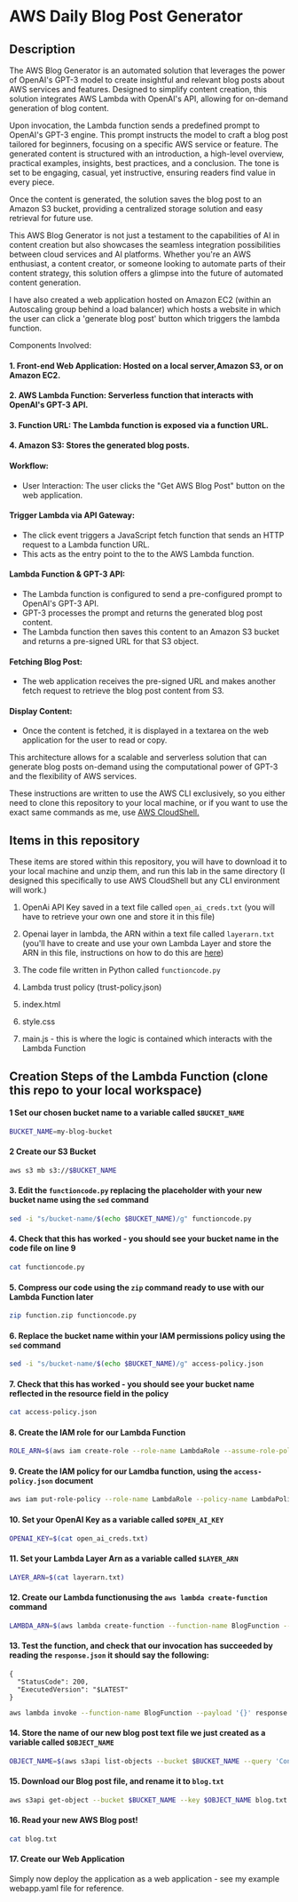# AWS Daily Blog Post Generator

## Description

The AWS Blog Generator is an automated solution that leverages the power of OpenAI's GPT-3 model to create insightful and relevant blog posts about AWS services and features. Designed to simplify content creation, this solution integrates AWS Lambda with OpenAI's API, allowing for on-demand generation of blog content.

Upon invocation, the Lambda function sends a predefined prompt to OpenAI's GPT-3 engine. This prompt instructs the model to craft a blog post tailored for beginners, focusing on a specific AWS service or feature. The generated content is structured with an introduction, a high-level overview, practical examples, insights, best practices, and a conclusion. The tone is set to be engaging, casual, yet instructive, ensuring readers find value in every piece.

Once the content is generated, the solution saves the blog post to an Amazon S3 bucket, providing a centralized storage solution and easy retrieval for future use.

This AWS Blog Generator is not just a testament to the capabilities of AI in content creation but also showcases the seamless integration possibilities between cloud services and AI platforms. Whether you're an AWS enthusiast, a content creator, or someone looking to automate parts of their content strategy, this solution offers a glimpse into the future of automated content generation.

I have also created a web application hosted on Amazon EC2 (within an Autoscaling group behind a load balancer) which hosts a website in which the user can click a 'generate blog post' button which triggers the lambda function.

Components Involved:

#### 1. Front-end Web Application: Hosted on a local server,Amazon S3, or on Amazon EC2.
#### 2. AWS Lambda Function: Serverless function that interacts with OpenAI's GPT-3 API.
#### 3. Function URL: The Lambda function is exposed via a function URL. 
#### 4. Amazon S3: Stores the generated blog posts.

#### Workflow:
- User Interaction: The user clicks the "Get AWS Blog Post" button on the web application.

#### Trigger Lambda via API Gateway:

- The click event triggers a JavaScript fetch function that sends an HTTP request to a Lambda function URL.
- This acts as the entry point to the to the AWS Lambda function.

#### Lambda Function & GPT-3 API:

- The Lambda function is configured to send a pre-configured prompt to OpenAI's GPT-3 API.
- GPT-3 processes the prompt and returns the generated blog post content.
- The Lambda function then saves this content to an Amazon S3 bucket and returns a pre-signed URL for that S3 object.

#### Fetching Blog Post:

- The web application receives the pre-signed URL and makes another fetch request to retrieve the blog post content from S3.

#### Display Content:

- Once the content is fetched, it is displayed in a textarea on the web application for the user to read or copy.

This architecture allows for a scalable and serverless solution that can generate blog posts on-demand using the computational power of GPT-3 and the flexibility of AWS services.

These instructions are written to use the AWS CLI exclusively, so you either need to clone this repository to your local machine, or if you want to use the exact same commands as me, use [AWS CloudShell.](https://aws.amazon.com/cloudshell/)

## Items in this repository

These items are stored within this repository, you will have to download it to your local machine and unzip them, and run this lab in the same directory (I designed this specifically to use AWS CloudShell but any CLI environment will work.)

1. OpenAi API Key saved in a text file called `open_ai_creds.txt` (you will have to retrieve your own one and store it in this file)

2. Openai layer in lambda, the ARN within a text file called `layerarn.txt` (you'll have to create and use your own Lambda Layer and store the ARN in this file, instructions on how to do this are [here](https://thedeveloperspace.com/how-to-invoke-openai-apis-from-aws-lambda-functions/))

3. The code file written in Python called `functioncode.py`

4. Lambda trust policy (trust-policy.json)

5. index.html

6. style.css

7. main.js - this is where the logic is contained which interacts with the Lambda Function 

## Creation Steps of the Lambda Function (clone this repo to your local workspace)

#### 1 Set our chosen bucket name to a variable called `$BUCKET_NAME`

  ```bash
  BUCKET_NAME=my-blog-bucket
  ```
#### 2 Create our S3 Bucket

  ```bash
  aws s3 mb s3://$BUCKET_NAME
  ```

#### 3. Edit the `functioncode.py` replacing the placeholder with your new bucket name using the `sed` command

  ```bash
  sed -i "s/bucket-name/$(echo $BUCKET_NAME)/g" functioncode.py
  ```

#### 4. Check that this has worked - you should see your bucket name in the code file on line 9

  ```bash
  cat functioncode.py
  ```

#### 5. Compress our code using the `zip` command ready to use with our Lambda Function later

  ```bash
  zip function.zip functioncode.py
  ```

#### 6. Replace the bucket name within your IAM permissions policy using the `sed` command

  ```bash
  sed -i "s/bucket-name/$(echo $BUCKET_NAME)/g" access-policy.json
  ```

#### 7. Check that this has worked - you should see your bucket name reflected in the resource field in the policy

  ```bash
  cat access-policy.json
  ```

#### 8. Create the IAM role for our Lambda Function

  ```bash
  ROLE_ARN=$(aws iam create-role --role-name LambdaRole --assume-role-policy-document file://trust-policy.json --query 'Role.Arn' --output text)
  ```

#### 9. Create the IAM policy for our Lamdba function, using the `access-policy.json` document

  ```bash
  aws iam put-role-policy --role-name LambdaRole --policy-name LambdaPolicy --policy-document file://access-policy.json
  ```

#### 10. Set your OpenAI Key as a variable called `$OPEN_AI_KEY`

  ```bash
  OPENAI_KEY=$(cat open_ai_creds.txt)
  ```

#### 11. Set your Lambda Layer Arn as a variable called `$LAYER_ARN`

  ```bash
  LAYER_ARN=$(cat layerarn.txt)
  ```

#### 12. Create our Lambda functionusing the `aws lambda create-function` command


  ```bash
  LAMBDA_ARN=$(aws lambda create-function --function-name BlogFunction --zip-file fileb://function.zip --role $ROLE_ARN --layers $LAYER_ARN --runtime python3.7 --handler functioncode.lambda_handler --environment "Variables={OPENAI_API_KEY=$OPENAI_KEY}" --timeout 180 --query 'FunctionArn' --output text)
  ```

#### 13. Test the function, and check that our invocation has succeeded by reading the `response.json` it should say the following:

  ```
  {
    "StatusCode": 200,
    "ExecutedVersion": "$LATEST"
  }
  ```

  ```bash
  aws lambda invoke --function-name BlogFunction --payload '{}' response.json && cat response.json
  ```

#### 14. Store the name of our new blog post text file we just created as a variable called `$OBJECT_NAME`

  ```bash
  OBJECT_NAME=$(aws s3api list-objects --bucket $BUCKET_NAME --query 'Contents[0].Key' --output text)
  ```

#### 15. Download our Blog post file, and rename it to `blog.txt`

  ```bash
  aws s3api get-object --bucket $BUCKET_NAME --key $OBJECT_NAME blog.txt
  ```

#### 16. Read your new AWS Blog post!

  ```bash
  cat blog.txt
  ```

#### 17. Create our Web Application

Simply now deploy the application as a web application - see my example webapp.yaml file for reference. 
